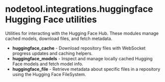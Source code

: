 # nodetool.integrations.huggingface Hugging Face utilities

Utilities for interacting with the Hugging Face Hub. These modules manage cached models, download files, and fetch
metadata.

- **huggingface_cache** - Download repository files with WebSocket progress updates and caching helpers.
- **huggingface_models** - Inspect and manage locally cached Hugging Face models and fetch model info.
- **huggingface_file** - Retrieve metadata about specific files in a repository using the Hugging Face FileSystem.
